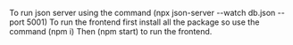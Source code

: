 To run json server using the command (npx json-server --watch db.json --port 5001)
To run the frontend first install all the package so use the command (npm i)
Then (npm start) to run the frontend.